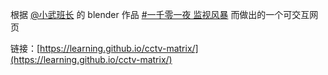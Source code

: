 根据 [@小武班长](https://www.xiaohongshu.com/user/profile/60229509000000000100a520) 的 blender 作品 [#一千零一夜 监视风暴](https://www.xiaohongshu.com/explore/65aaa4bd000000002d031dc3) 而做出的一个可交互网页

链接：[https://learning.github.io/cctv-matrix/](https://learning.github.io/cctv-matrix/)
